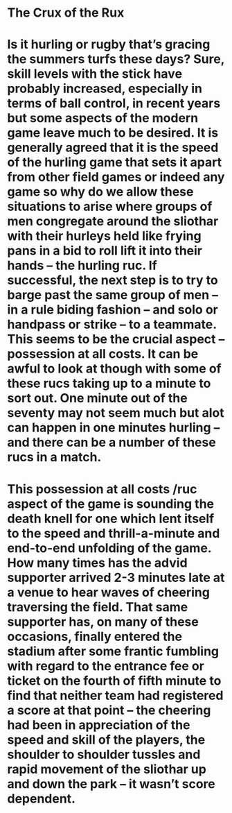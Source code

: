 # **The Crux of the Rux**

# Is it hurling or rugby that’s gracing the summers turfs these days? Sure, skill levels with the stick have probably increased, especially in terms of ball control, in recent years but some aspects of the modern game leave much to be desired. It is generally agreed that it is the speed of the hurling game that sets it apart from other field games or indeed any game so why do we allow these situations to arise where groups of men congregate around the sliothar with their hurleys held like frying pans in a bid to roll lift it into their hands – the hurling ruc. If successful, the next step is to try to barge past the same group of men – in a rule biding fashion – and solo or handpass or strike – to a teammate. This seems to be the crucial aspect – possession at all costs. It can be awful to look at though with some of these rucs taking up to a minute to sort out. One minute out of the seventy may not seem much but alot can happen in one minutes hurling – and there can be a number of these rucs in a match.

# This possession at all costs /ruc aspect of the game is sounding the death knell for one which lent itself to the speed and thrill-a-minute and end-to-end unfolding of the game. How many times has the advid supporter arrived 2-3 minutes late at a venue to hear waves of cheering traversing the field. That same supporter has, on many of these occasions, finally entered the stadium after some frantic fumbling with regard to the entrance fee or ticket on the fourth of fifth minute to find that neither team had registered a score at that point – the cheering had been in appreciation of the speed and skill of the players, the shoulder to shoulder tussles and rapid movement of the sliothar up and down the park – it wasn’t score dependent.
